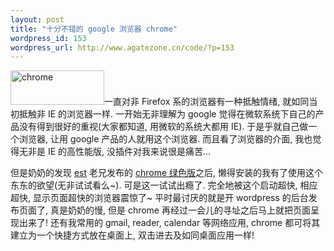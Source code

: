 ```yaml
--- 
layout: post
title: "十分不错的 google 浏览器 chrome"
wordpress_id: 153
wordpress_url: http://www.agatezone.cn/code/?p=153
---
```

<a href="http://www.google.com/chrome"><img class="alignleft" title="chrome" src="http://www.google.com/chrome/intl/zh-CN/images/logo_sm.jpg" alt="chrome" width="150" height="55" /></a>一直对非 Firefox 系的浏览器有一种抵触情绪, 就如同当初抵触非 IE 的浏览器一样. 一开始无非理解为 google 觉得在微软系统下自己的产品没有得到很好的重视(大家都知道, 用微软的系统大都用 IE). 于是乎就自己做一个浏览器, 让用 google 产品的人就用这个浏览器. 而且看了浏览器的介面, 我也觉得无非是 IE 的高性能版, 没插件对我来说很是痛苦...

但是奶奶的发现 <a href="http://initiative.yo2.cn/">est</a> 老兄发布的 <a href="http://initiative.yo2.cn/archives/631785">chrome 绿色版</a>之后, 懒得安装的我有了使用这个东东的欲望(无非试试看么~). 可是这一试试出瘾了. 完全地被这个启动超快, 相应超快, 显示页面超快的浏览器震惊了~ 平时最讨厌的就是开 wordpress 的后台发布页面了, 真是奶奶的慢, 但是 chrome 再经过一会儿的寻址之后马上就把页面呈现出来了! 还有我常用的 gmail, reader, calendar 等网络应用, chrome 都可将其建立为一个快捷方式放在桌面上, 双击进去及如同桌面应用一样!
